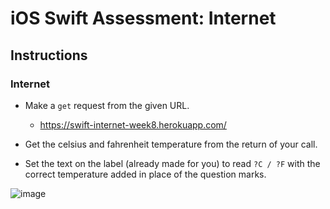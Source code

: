 # iOS Swift Assessment: Internet


## Instructions

### Internet

* Make a `get` request from the given URL.

	* https://swift-internet-week8.herokuapp.com/

* Get the celsius and fahrenheit temperature from the return of your call.
* Set the text on the label (already made for you) to read `?C / ?F` with the correct temperature added in place of the question marks.  

 ![image](https://cloud.githubusercontent.com/assets/15805090/17265007/3caff806-55b9-11e6-85ba-f4b848015873.gif)

